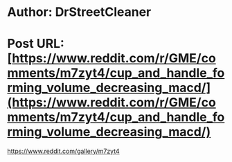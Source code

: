 # Author: DrStreetCleaner
# Post URL: [https://www.reddit.com/r/GME/comments/m7zyt4/cup_and_handle_forming_volume_decreasing_macd/](https://www.reddit.com/r/GME/comments/m7zyt4/cup_and_handle_forming_volume_decreasing_macd/)


https://www.reddit.com/gallery/m7zyt4